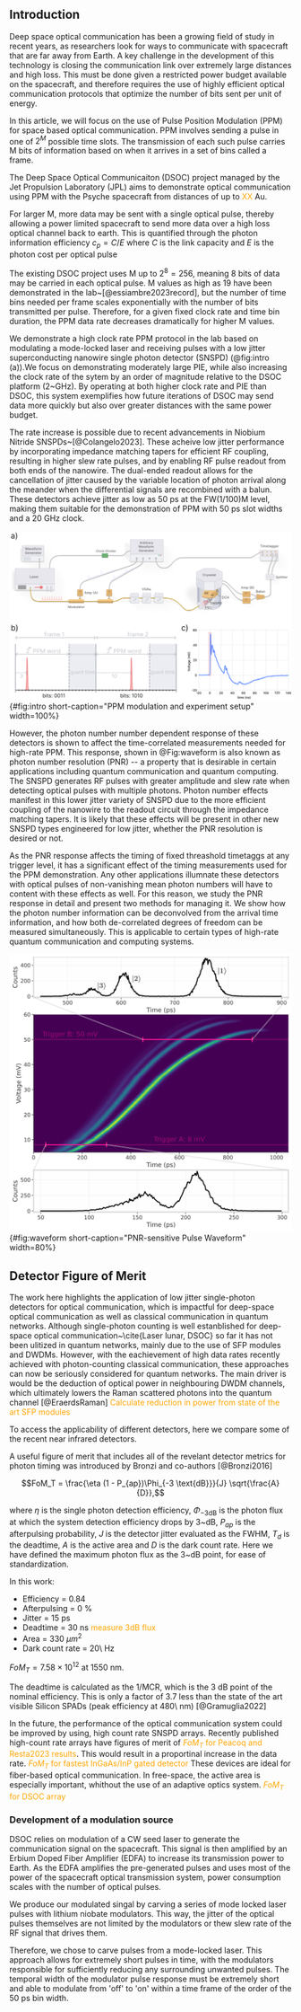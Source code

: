 ## Introduction


<!-- DSOC, high loss -->
Deep space optical communication has been a growing field of study in recent years, as researchers look for ways to communicate with spacecraft that are far away from Earth. A key challenge in the development of this technology is closing the communication link over extremely large distances and high loss. This must be done given a restricted power budget available on the spacecraft, and therefore requires the use of highly efficient optical communication protocols that optimize the number of bits sent per unit of energy.

<!-- more will be said about PIE later i guess? -->

In this article, we will focus on the use of Pulse Position Modulation (PPM) for space based optical communication.  PPM involves sending a pulse in one of $2^M$ possible time slots. The transmission of each such pulse carries M bits of information based on when it arrives in a set of bins called a frame. 

The Deep Space Optical Communicaiton (DSOC) project managed by the Jet Propulsion Laboratory (JPL) aims to demonstrate optical communication using PPM with the Psyche spacecraft from distances of up to <span style="color: orange">XX</span> Au.

For larger M, more data may be sent with a single optical pulse, thereby allowing a power limited spacecraft to send more data over a high loss optical channel back to earth. This is quantified through the photon information efficiency $c_p = C/E$ where $C$ is the link capacity and $E$ is the photon cost per optical pulse 

The existing DSOC project uses M up to $2^8 = 256$, meaning 8 bits of data may be carried in each optical pulse. M values as high as 19 have been demonstrated in the lab~[@essiambre2023record], but the number of time bins needed per frame scales exponentially with the number of bits transmitted per pulse. Therefore, for a given fixed clock rate and time bin duration, the PPM data rate decreases dramatically for higher M values. 

<!-- PPM can achieve higher photon information efficiency than coherent detection techniques [@Dolinar2011Photon] for which the need to measure phase of the incoming optical signal limits minimum transmission power.  -->

We demonstrate a high clock rate PPM protocol in the lab based on modulating a mode-locked laser and receiving pulses with a low jitter superconducting nanowire single photon detector (SNSPD) (@fig:intro (a)).We focus on demonstrating moderately large PIE, while also increasing the clock rate of the sytem by an order of magnitude relative to the DSOC platform (2~GHz). By operating at both higher clock rate and PIE than DSOC, this system exemplifies how future iterations of DSOC may send data more quickly but also over greater distances with the same power budget. 

<!-- With the increase of both clock rate and PIE, this protocol suggests a potentially attractive upgrade path DSOC-like systems, as similar implementations could offer both higher data rates and operation across greater distances.  -->

The rate increase is possible due to recent advancements in Niobium Nitride SNSPDs~[@Colangelo2023].  These acheive low jitter performance by incorporating impedance matching tapers for efficient RF coupling, resulting in higher slew rate pulses, and by enabling RF pulse readout from both ends of the nanowire. The dual-ended readout allows for the cancellation of jitter caused by the variable location of photon arrival along the meander when the differential signals are recombined with a balun. These detectors achieve jitter as low as 50 ps at the FW(1/100)M level, making them suitable for the demonstration of PPM with 50 ps slot widths and a 20 GHz clock.

![**PPM modulation and experiment setup** a) Diagram of the expiremental setup. WG: wave generator, CD: clock divider board, AWG: Arbitrary Waveform Generator, MLL: Mode Locked Laser (Pritel UAC), IM: Intensity Modulator, BC: Bias Controller, FSC: Free Space Coupling System, DCA: DC Coupled Cryo-amp b) How bits are transmitted in M=16 PPM modulation. An optical pulse is transmitted with a clock-referenced integer delay which encodes 4 bits of data. c) <span style="color: orange">XXXXXXXX</span>](./figs_03/fig_intro_2_light.svg){#fig:intro short-caption="PPM modulation and experiment setup" width=100%}

<!-- flip to rising edge pulse!!! -->

However, the photon number number dependent response of these detectors is shown to affect the time-correlated measurements needed for high-rate PPM. This response, shown in @Fig:waveform is also known as photon number resolution (PNR) -- a property that is desirable in certain applications including quantum communication and quantum computing. 
The SNSPD generates RF pulses with greater amplitude and slew rate when detecting optical pulses with multiple photons. Photon number effects manifest in this lower jitter variety of SNSPD due to the more efficient coupling of the nanowire to the readout circuit through the impedance matching tapers. It is likely that these effects will be present in other new SNSPD types engineered for low jitter, whether the PNR resolution is desired or not. 

As the PNR response affects the timing of fixed threashold timetaggs at any trigger level, it has a significant effect of the timing measurements used for the PPM demonstration. Any other applications illumnate these detectors with optical pulses of non-vanishing mean photon numbers will have to content with these effects as well. For this reason, we study the PNR response in detail and present two methods for managing it. We show how the photon number information can be deconvolved from the arrival time information, and how both de-correlated degrees of freedom can be measured simultaneously. This is applicable to certain types of high-rate quantum communication and computing systems. 

![**PNR-sensitive Pulse Waveform** The rising edge of the differential SNSPD's RF pulses exibit variations in height, slew rate, and arrival time due to photon-number dependent dynamics. The slopes of the 1-photon and 2-photon pulses significantly differ, and as the photon number increases, the alterations to the pulse shape become progressively smaller. Trigger levels A (8\ mV) and B (50\ mV) were used to extract as much information about pulse slope and arrival time as possible](./figs_03/waveform_light.svg){#fig:waveform short-caption="PNR-sensitive Pulse Waveform" width=80%}



## Detector Figure of Merit
The work here highlights the application of low jitter single-photon detectors for optical communication, which is impactful for deep-space optical communication as well as classical communication in quantum networks. Although single-photon counting is well estanblished for deep-space optical communication~\cite{Laser lunar, DSOC} so far it has not been ulitized in quantum networks, mainly due to the use of SFP modules and DWDMs. However, with the eachievement of high data rates recently achieved with photon-counting classical communication, these approaches can now be seriously considered for quantum networks. The main driver is would be the deduction of optical power in neighbouring DWDM channels, which ultimately lowers the Raman scattered photons into the quantum channel [@EraerdsRaman]
<span style="color:orange">Calculate reduction in power from state of the art SFP modules</span>

To access the applicability of different detectors, here we compare some of the recent near infrared detectors. 


A useful figure of merit that includes all of the revelant detector metrics for photon timing was introduced by Bronzi and co-authors [@Bronzi2016]

$$FoM_T = \frac{\eta  (1 - P_{ap})\Phi_{-3 \text{dB}}}{J} \sqrt{\frac{A}{D}},$$

where $\eta$ is the single photon detection efficiency, $\Phi_{-3 \text{dB}}$ is the photon flux at which the system detection efficiency drops by 3~dB, $P_{ap}$ is the afterpulsing probability, $J$ is the detector jitter evaluated as the FWHM, $T_d$ is the deadtime, $A$ is the active area and $D$ is the dark count rate. Here we have defined the maximum photon flux as the 3~dB point, for ease of standardization.

In this work:

 - Efficiency = 0.84
 - Afterpulsing = 0 \%
 - Jitter = 15 ps
 - Deadtime = 30 ns <span style="color:orange">measure 3dB flux</span>
 - Area = 330 $\mu m^2$
 - Dark count rate = 20\ Hz

$FoM_T = 7.58 \times 10^{12}$ at 1550 nm.


The deadtime is calculated as the 1/MCR, which is the 3 dB point of the nominal efficiency. This is only a factor of 3.7 less than the state of the art visible Silicon SPADs (peak efficiency at 480\ nm) [@Gramuglia2022]

In the future, the performance of the optical communication system could be improved by using, high count rate SNSPD arrays. Recently published high-count rate arrays have figures of merit of <span style="color:orange">$FoM_T$ for Peacoq and Resta2023 results</span>. This would result in a proportinal increase in the data rate.
<span style="color:orange">$FoM_T$ for fastest InGaAs/InP gated detector</span>
These devices are ideal for fiber-based optical communication. In free-space, the active area is especially important, whithout the use of an adaptive optics system.
<span style="color:orange">$FoM_T$ for DSOC array</span>

### Development of a modulation source

DSOC relies on modulation of a CW seed laser to generate the communication signal on the spacecraft. This signal is then amplified by an Erbium Doped Fiber Amplifier (EDFA) to increase its transmission power to Earth. As the EDFA amplifies the pre-generated pulses and uses most of the power of the spacecraft optical transmission system, power consumption scales with the number of optical pulses.

We produce our modulated singal by carving a series of mode locked laser pulses with lithium niobate modulators. This way, the jitter of the optical pulses themselves are not limited by the modulators or thew slew rate of the RF signal that drives them. 




Therefore, we chose to carve pulses from a mode-locked laser. This approach allows for extremely short pulses in time, with the modulators responsible for sufficiently reducing any surrounding unwanted pulses. The temporal width of the modulator pulse response must be extremely short and able to modulate from 'off' to 'on' within a time frame of the order of the 50 ps bin width.